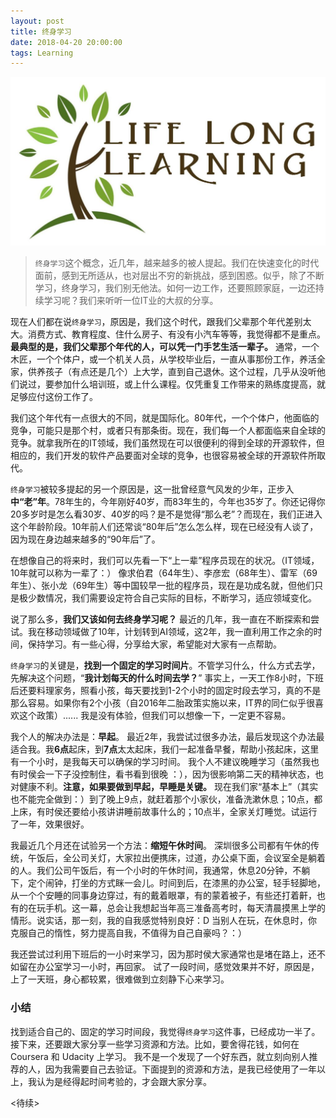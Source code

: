 ```yaml
---
layout: post
title: 终身学习
date: 2018-04-20 20:00:00
tags: Learning
---
```


![Lifelong Learning Logo](/assets/images/lifelong-learning/lifelong-learning-logo.jpg "Liftlong Learning")

> `终身学习`这个概念，近几年，越来越多的被人提起。我们在快速变化的时代面前，感到无所适从，也对层出不穷的新挑战，感到困惑。似乎，除了不断学习，终身学习，我们别无他法。如何一边工作，还要照顾家庭，一边还持续学习呢？我们来听听一位IT业的大叔的分享。

现在人们都在说`终身学习`，原因是，我们这个时代，跟我们父辈那个年代差别太大。消费方式、教育程度、住什么房子、有没有小汽车等等，我觉得都不是重点。 **最典型的是，我们父辈那个年代的人，可以凭一门手艺生活一辈子。** 通常，一个木匠，一个个体户，或一个机关人员，从学校毕业后，一直从事那份工作，养活全家，供养孩子（有点还是几个）上大学，直到自己退休。这个过程，几乎从没听他们说过，要参加什么培训班，或上什么课程。仅凭重复工作带来的熟练度提高，就足够应付这份工作了。

我们这个年代有一点很大的不同，就是国际化。80年代，一个个体户，他面临的竞争，可能只是那个村，或者只有那条街。现在，我们每一个人都面临来自全球的竞争。就拿我所在的IT领域，我们虽然现在可以很便利的得到全球的开源软件，但相应的，我们开发的软件产品要面对全球的竞争，也很容易被全球的开源软件所取代。

`终身学习`被较多提起的另一个原因是，这一批曾经意气风发的少年，正步入**中“老”年**。78年生的，今年刚好40岁，而83年生的，今年也35岁了。你还记得你20多岁时是怎么看30岁、40岁的吗？是不是觉得“那么老”？而现在，我们正进入这个年龄阶段。10年前人们还常谈“80年后”怎么怎么样，现在已经没有人谈了，因为现在身边越来越多的“90年后”了。

在想像自己的将来时，我们可以先看一下“上一辈”程序员现在的状况。（IT领域，10年就可以称为一辈了：）
像求伯君（64年生）、李彦宏（68年生）、雷军（69年生）、张小龙（69年生）等中国较早一批的程序员，现在是功成名就，但他们只是极少数情况，我们需要设定符合自己实际的目标，不断学习，适应领域变化。

说了那么多，**我们又该如何去终身学习呢？**
最近的几年，我一直在不断探索和尝试。我在移动领域做了10年，计划转到AI领域，这2年，我一直利用工作之余的时间，保持学习。有一些心得，分享给大家，希望能对大家有一点帮助。

`终身学习`的关键是，**找到一个固定的学习时间片**。不管学习什么，什么方式去学，先解决这个问题，“**我计划每天的什么时间去学？**”
事实上，一天工作8小时，下班后还要料理家务，照看小孩，每天要找到1-2个小时的固定时段去学习，真的不是那么容易。如果你有2个小孩（自2016年二胎政策实施以来，IT界的同仁似乎很喜欢这个政策）...... 我是没有体验，但我们可以想像一下，一定更不容易。

我个人的解决办法是：**早起**。
最近2年，我尝试过很多办法，最后发现这个办法最适合我。我**6点**起床，到**7点**太太起床，我们一起准备早餐，帮助小孩起床，这里有一个小时，是我每天可以确保的学习时间。
我个人不建议晚睡学习（虽然我也有时侯会一下子没控制住，看书看到很晚 ：），因为很影响第二天的精神状态，也对健康不利。**注意，如果要做到早起，早睡是关键。** 现在我们家“基本上”（其实也不能完全做到：）到了晚上9点，就赶着那个小家伙，准备洗漱休息；10点，都上床，有时侯还要给小孩讲讲睡前故事什么的；10点半，全家关灯睡觉。试运行了一年，效果很好。

我最近几个月还在试验另一个方法：**缩短午休时间**。
深圳很多公司都有午休的传统，午饭后，全公司关灯，大家拉出便携床，过道，办公桌下面，会议室全是躺着的人。我们公司午饭后，有一个小时的午休时间，我通常，休息20分钟，不躺下，定个闹钟，打坐的方式眯一会儿。时间到后，在漆黑的办公室，轻手轻脚地，从一个个安睡的同事身边穿过，有的戴着眼罩，有的蒙着被子，有些还打着鼾，也有的在玩手机。这一幕，总会让我想起当年高三准备高考时，每天清晨摸黑上学的情形。说实话，那一刻，我的自我感觉特别良好：D 当别人在玩，在休息时，你克服自己的惰性，努力提高自我，不值得为自己自豪吗？：）

我还尝试过利用下班后的一小时来学习，因为那时侯大家通常也是堵在路上，还不如留在办公室学习一小时，再回家。
试了一段时间，感觉效果并不好，原因是，上了一天班，身心都较累，很难做到立刻静下心来学习。

### 小结

找到适合自己的、固定的学习时间段，我觉得`终身学习`这件事，已经成功一半了。
接下来，还要跟大家分享一些学习资源和方法。比如，要舍得花钱，如何在 Coursera 和 Udacity 上学习。
我不是一个发现了一个好东西，就立刻向别人推荐的人，因为我需要自己去验证。下面提到的资源和方法，是我已经使用了一年以上，我认为是经得起时间考验的，才会跟大家分享。

<待续>
